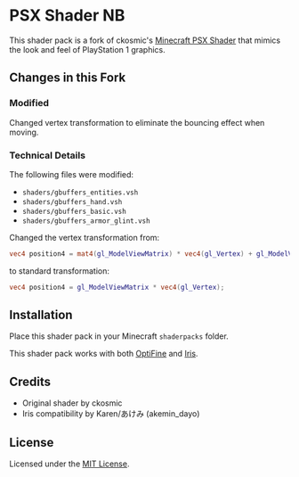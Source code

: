 # PSX Shader NB

This shader pack is a fork of ckosmic's [Minecraft PSX Shader](https://github.com/ckosmic/minecraft-psx) that mimics the look and feel of PlayStation 1 graphics.

## Changes in this Fork

### Modified

Changed vertex transformation to eliminate the bouncing effect when moving.

### Technical Details

The following files were modified:

- `shaders/gbuffers_entities.vsh`
- `shaders/gbuffers_hand.vsh`
- `shaders/gbuffers_basic.vsh`
- `shaders/gbuffers_armor_glint.vsh`

Changed the vertex transformation from:

```glsl
vec4 position4 = mat4(gl_ModelViewMatrix) * vec4(gl_Vertex) + gl_ModelViewMatrix[3].xyzw;
```

to standard transformation:

```glsl
vec4 position4 = gl_ModelViewMatrix * vec4(gl_Vertex);
```

## Installation

Place this shader pack in your Minecraft `shaderpacks` folder.

This shader pack works with both [OptiFine](https://optifine.net/) and [Iris](https://irisshaders.net/).

## Credits

- Original shader by ckosmic
- Iris compatibility by Karen/あけみ (akemin_dayo)

## License

Licensed under the [MIT License](https://choosealicense.com/licenses/mit/).
